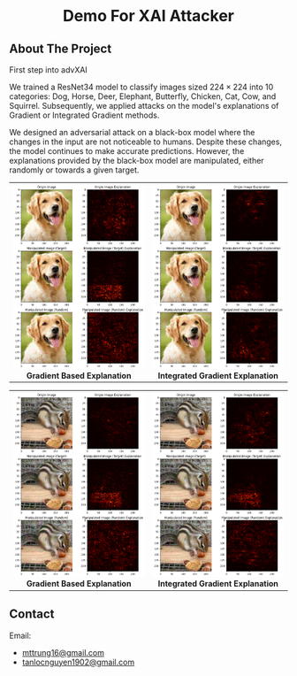 
<!-- PROJECT LOGO -->
<br />
<div align="center">
  <h1 align="center">Demo For XAI Attacker</h1>
</div>


<!-- ABOUT THE PROJECT -->
## About The Project

First step into advXAI

We trained a ResNet34 model to classify images sized $224 \times 224$ into 10 categories: Dog, Horse, Deer, Elephant, Butterfly, Chicken, Cat, Cow, and Squirrel. Subsequently, we applied attacks on the model's explanations of Gradient or Integrated Gradient methods.

We designed an adversarial attack on a black-box model where the changes in the input are not noticeable to humans. Despite these changes, the model continues to make accurate predictions. However, the explanations provided by the black-box model are manipulated, either randomly or towards a given target.

<table align="center">
  <tr>
    <td align="center">
      <img src="resources/Dog_Gradient.png" alt="Image 1" width="500px" /><br />
      <b>Gradient Based Explanation</b>
    </td>
    <td align="center">
      <img src="resources/Dog_IG.png" alt="Image 2" width="500px" /><br />
      <b>Integrated Gradient Explanation</b>
    </td>
  </tr>
</table>

<table align="center">
  <tr>
    <td align="center">
      <img src="resources/Squirrel_Gradient.png" alt="Image 1" width="500px" /><br />
      <b>Gradient Based Explanation</b>
    </td>
    <td align="center">
      <img src="resources/Squirrel_IG.png" alt="Image 2" width="500px" /><br />
      <b>Integrated Gradient Explanation</b>
    </td>
  </tr>
</table>


<!-- CONTACT -->
## Contact

Email:
- mttrung16@gmail.com
- tanlocnguyen1902@gmail.com



